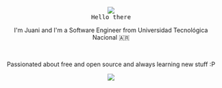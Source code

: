 <p align="center">
  <img src="https://tenor.com/view/yuki-nagato-mouse-wave-yuki-nagato-mouse-wave-mouse-wave-gif-18377220.gif"/>
  <br>
  <samp>Hello there</samp>
  <br>
  <p align="center">I'm Juani and I'm a Software Engineer from Universidad Tecnológica Nacional 🇦🇷</p>
  <br>
  <p align="center">Passionated about free and open source and always learning new stuff :P</p>
</p>

<p align="center">
  <a href="https://skillicons.dev">
    <img src="https://skillicons.dev/icons?i=linux,git,c,rust,docker,elixir,nodejs,ts,go,haskell,java,mysql,kotlin" />
  </a>
</p>





